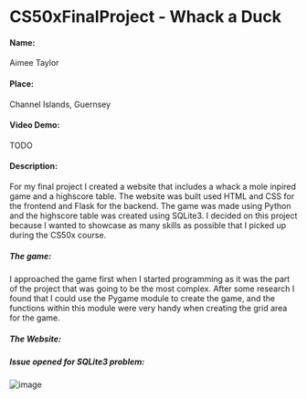 # CS50xFinalProject - Whack a Duck
#### Name: 
Aimee Taylor
#### Place: 
Channel Islands, Guernsey
#### Video Demo:
TODO
#### Description:
For my final project I created a website that includes a whack a mole inpired game and a highscore table. The website was built used HTML and CSS for the frontend and Flask for the backend. The game was made using Python and the highscore table was created using SQLite3. I decided on this project because I wanted to showcase as many skills as possible that I picked up during the CS50x course. 

##### The game:
I approached the game first when I started programming as it was the part of the project that was going to be the most complex. After some research I found that I could use the Pygame module to create the game, and the functions within this module were very handy when creating the grid area for the game. 

##### The Website:

##### Issue opened for SQLite3 problem:
![image](https://github.com/user-attachments/assets/6bca918e-47e1-44e9-b837-645431fc7380)


